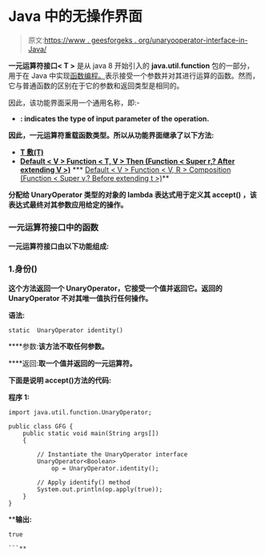 # Java 中的无操作界面

> 原文:[https://www . geesforgeks . org/unaryooperator-interface-in-Java/](https://www.geeksforgeeks.org/unaryoperator-interface-in-java/)

**一元运算符接口< T >** 是从 java 8 开始引入的 **java.util.function** 包的一部分，用于在 Java 中实现[函数编程。](https://www.geeksforgeeks.org/functional-programming-paradigm/)表示接受一个参数并对其进行运算的函数。然而，它与普通函数的区别在于它的参数和返回类型是相同的。

因此，该功能界面采用一个通用名称，即:-

*   **: indicates the type of input parameter of the operation.**

**因此，一元运算符<t>重载函数<t t="">类型。所以从功能界面继承了以下方法:</t></t>**

*   **[T 敷(T)](https://www.geeksforgeeks.org/function-interface-in-java-with-examples/)**
*   **[Default < V > Function < T, V > Then (Function < Super r,? After extending V >)](https://www.geeksforgeeks.org/function-interface-in-java-with-examples/)**
***   [Default < V > Function < V, R > Composition (Function < Super v,? Before extending t >)](https://www.geeksforgeeks.org/function-interface-in-java-with-examples/)**

**分配给 UnaryOperator 类型的对象的 lambda 表达式用于定义其 **accept()** ，该表达式最终对其参数应用给定的操作。**

### **一元运算符接口中的函数**

**一元运算符接口由以下功能组成:**

### **1.身份()**

**这个方法返回一个 UnaryOperator，它接受一个值并返回它。返回的 UnaryOperator 不对其唯一值执行任何操作。**

****语法:****

```
static  UnaryOperator identity()
```

****参数:**该方法不取任何参数。**

****返回:**取一个值并返回的一元运算符。**

**下面是说明 accept()方法的代码:**

****程序 1:****

```
import java.util.function.UnaryOperator;

public class GFG {
    public static void main(String args[])
    {

        // Instantiate the UnaryOperator interface
        UnaryOperator<Boolean>
            op = UnaryOperator.identity();

        // Apply identify() method
        System.out.println(op.apply(true));
    }
}
```

****输出:**

```
true

```**